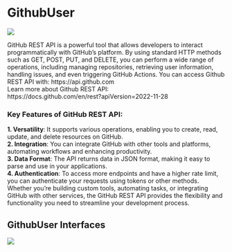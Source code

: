 ﻿# GithubUser
<p alignment="center">
  <img src="https://github.com/user-attachments/assets/48f012db-79ba-45ca-b349-9329cac32220">
</p>
GitHub REST API is a powerful tool that allows developers to interact programmatically with GitHub’s platform. By using standard HTTP methods such as GET, POST, PUT, and DELETE, you can perform a wide range of operations, including managing repositories, retrieving user information, handling issues, and even triggering GitHub Actions. You can access Github REST API with: https://api.github.com <br>
Learn more about Github REST API: <br>
https://docs.github.com/en/rest?apiVersion=2022-11-28

### Key Features of GitHub REST API:
**1. Versatility**: It supports various operations, enabling you to create, read, update, and delete resources on GitHub. <br>
**2. Integration**: You can integrate GitHub with other tools and platforms, automating workflows and enhancing productivity. <br>
**3. Data Format**: The API returns data in JSON format, making it easy to parse and use in your applications. <br>
**4. Authentication**: To access more endpoints and have a higher rate limit, you can authenticate your requests using tokens or other methods. <br>
Whether you’re building custom tools, automating tasks, or integrating GitHub with other services, the GitHub REST API provides the flexibility and functionality you need to streamline your development process.

## GithubUser Interfaces
<p alignment="center">
  <img src="https://github.com/user-attachments/assets/cc803268-91e9-4a99-af52-23fe32940f36">
</p>
